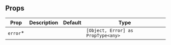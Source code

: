## Props

| Prop      | Description | Default | Type                               |
| --------- | ----------- | ------- | ---------------------------------- |
| `error`\* |             |         | `[Object, Error] as PropType<any>` |
